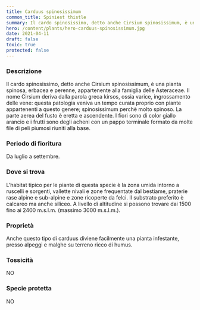 ```yaml
---
title: Carduus spinosissimum
common_title: Spiniest thistle
summary: Il cardo spinosissimo, detto anche Cirsium spinosissimum, è una pianta spinosa, erbacea e perenne, appartenente alla famiglia delle Asteraceae.
hero: /content/plants/hero-carduus-spinosissimum.jpg
date: 2021-04-11
draft: false
toxic: true
protected: false
---
```

### Descrizione
Il cardo spinosissimo, detto anche Cirsium spinosissimum, è una pianta spinosa, erbacea e perenne, appartenente alla famiglia delle Asteraceae.
Il nome Cirsium deriva dalla parola greca kirsos, ossia varice, ingrossamento delle vene: questa patologia veniva un tempo curata proprio con piante appartenenti a questo genere; spinosissimum perchè molto spinoso.
La parte aerea del fusto è eretta e ascendente. I fiori sono di color giallo arancio e i frutti sono degli acheni con un pappo terminale formato da molte file di peli piumosi riuniti alla base.

### Periodo di fioritura
Da luglio a settembre.

### Dove si trova
L'habitat tipico per le piante di questa specie è la zona umida intorno a ruscelli e sorgenti, vallette nivali e zone frequentate dal bestiame, praterie rase alpine e sub-alpine e zone ricoperte da felci. Il substrato preferito è calcareo ma anche siliceo.
A livello di altitudine si possono trovare dai 1500 fino ai 2400 m.s.l.m. (massimo 3000 m.s.l.m.).

### Proprietà
Anche questo tipo di carduus diviene facilmente una pianta infestante, presso alpeggi e malghe su terreno ricco di humus.

### Tossicità
NO

### Specie protetta
NO

